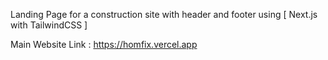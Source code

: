 Landing Page for a construction site with header and footer using [ Next.js with TailwindCSS ]

Main Website Link : https://homfix.vercel.app
